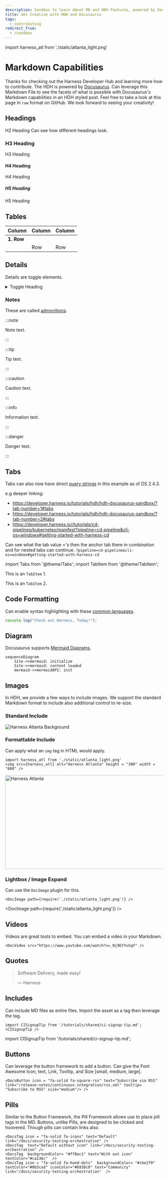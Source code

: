 ```yaml
---
description: Sandbox to learn about MD and HDH Features, powered by Docusaurus
title: Get Creative with HDH and Docusaurus
tags:
  - contributing
redirect_from:
  - /sandbox
---
```


import harness_atl from './static/atlanta_light.png'

# Markdown Capabilities

Thanks for checking out the Harness Developer Hub and learning more how to contribute. The HDH is powered by [Docusaurus](https://docusaurus.io/). Can leverage this Markdown File to see the facets of what is possible with Docusaurus's Markdown capabilities in an HDH styled post. Feel free to take a look at this page in `raw` format on GitHub. We look forward to seeing your creativity!

## Headings

H2 Heading
Can see how different headings look.

### H3 Heading

H3 Heading

#### H4 Heading

H4 Heading

##### H5 Heading

H5 Heading

## Tables

| Column     | Column | Column |
| :--------- | :----- | :----- |
| **1. Row** |        |        |
|            | Row    | Row    |

## Details

Details are toggle elements.

<details>
<summary>Toggle Heading</summary>
  <div>
    <div>This is the detailed content</div>
    <br/>
<details>
<summary>
        Nested Toggle
      </summary>
      <div>
       This is the nested detailed content
      </div>
</details>
  </div>
</details>

### Notes

These are called [admonitions](https://docusaurus.io/docs/markdown-features/admonitions).

:::note

Note text.

:::

:::tip

Tip text.

:::

:::caution

Caution text.

:::

:::info

Information text.

:::

:::danger

Danger text.

:::

## Tabs

Tabs can also now have direct [query strings](https://docusaurus.io/docs/markdown-features/tabs?current-os=ios#query-string) in this example as of DS 2.4.3.

e.g deeper linking:

- https://developer.harness.io/tutorials/hdh/hdh-docusaurus-sandbox/?tab-number=1#tabs
- https://developer.harness.io/tutorials/hdh/hdh-docusaurus-sandbox/?tab-number=2#tabs
- https://developer.harness.io//tutorials/cd-pipelines/kubernetes/manifest?pipeline=cd-pipeline&cli-os=windows#getting-started-with-harness-cd

Can see what the tab value ='s then the anchor tab there in combination and for nested tabs can continue.
`?pipeline=cd-pipeline&cli-os=windows#getting-started-with-harness-cd`

import Tabs from '@theme/Tabs';
import TabItem from '@theme/TabItem';

<Tabs queryString="tab-number">
<TabItem value="1" label="Tab One">

This is an `TabItem` 1.

</TabItem>
<TabItem value="2" label="Tab Two">

This is an `TabItem` 2.

</TabItem>
</Tabs>

## Code Formatting

Can enable syntax highlighting with these [common languages](https://github.com/FormidableLabs/prism-react-renderer/blob/master/src/vendor/prism/includeLangs.js).

```js
console.log("Check out Harness, Today!");
```

## Diagram

Docusaurus supports [Mermaid Diagrams](https://mermaid.js.org/config/configuration.html).

```mermaid
sequenceDiagram
	Site->>mermaid: initialize
	Site->>mermaid: content loaded
	mermaid->>mermaidAPI: init
```

## Images

In HDH, we provide a few ways to include images. We support the standard Markdown format to include also additional control to re-size.

### Standard Include

![Harness Atlanta Background](static/atlanta_light.png)

### Formattable Include

Can apply what an `img` tag in HTML would apply.

```
import harness_atl from './static/atlanta_light.png'
<img src={harness_atl} alt="Harness Atlanta" height = "300" width = "600" />

```

<img src={harness_atl} alt="Harness Atlanta" height = "300" width = "600" />

### Lightbox / Image Expand

Can use the `DocImage` plugin for this.

```
<DocImage path={require('./static/atlanta_light.png')} />
```

<DocImage path={require('./static/atlanta_light.png')} />

## Videos

Videos are great tools to embed. You can embed a video in your Markdown.

```
<DocVideo src="https://www.youtube.com/watch?v=_Nj9EYYuSqY" />
```

<DocVideo src="https://www.youtube.com/watch?v=_Nj9EYYuSqY" />

## Quotes

> Software Delivery, made easy!
>
> — Harness

## Includes

Can include MD files as entire files. Import the asset as a tag then
leverage the tag.

```
import CISignupTip from '/tutorials/shared/ci-signup-tip.md';
<CISignupTip />
```

import CISignupTip from '/tutorials/shared/ci-signup-tip.md';

<CISignupTip />

## Buttons

Can leverage the button framework to add a button. Can give the Font Awesome Icon, text, Link, Tooltip,
and Size [small, medium, large].

```
<DocsButton icon = "fa-solid fa-square-rss" text="Subscribe via RSS" link="/release-notes/continuous-integration/rss.xml" tooltip=
"Subscribe to RSS" size="medium"/> />
```

<DocsButton icon = "fa-solid fa-square-rss" text="Subscribe via RSS" link="/release-notes/continuous-integration/rss.xml" tooltip=
"Subscribe to RSS" size="medium"/>

## Pills

Similar to the Button Framework, the Pill Framework allows use to place pill tags in the MD. Buttons, unlike Pills, are designed to be
clicked and hoovered. Though pills can contain links also.

```
<DocsTag icon = "fa-solid fa-icons" text="Default" link="/docs/security-testing-orchestration" />
<DocsTag  text="Default without icon" link="/docs/security-testing-orchestration" />
<DocsTag  backgroundColor= "#ff8ac1" text="With out icon"  textColor="#ca136c"  />
<DocsTag icon = "fa-solid fa-hand-dots"  backgroundColor= "#cbe2f9"   textColor="#0b5cad" iconColor="#6938c0" text="Community" link="/docs/security-testing-orchestration"  />
```

<DocsTag icon = "fa-solid fa-icons" text="Default" link="/docs/security-testing-orchestration" />
<DocsTag  text="Default without icon" link="/docs/security-testing-orchestration" />
<DocsTag  backgroundColor= "#ff8ac1" text="With out icon"  textColor="#ca136c"  />
<DocsTag icon = "fa-solid fa-hand-dots"  backgroundColor= "#cbe2f9"   textColor="#0b5cad" iconColor="#6938c0" text="Community" link="/docs/security-testing-orchestration"  />
